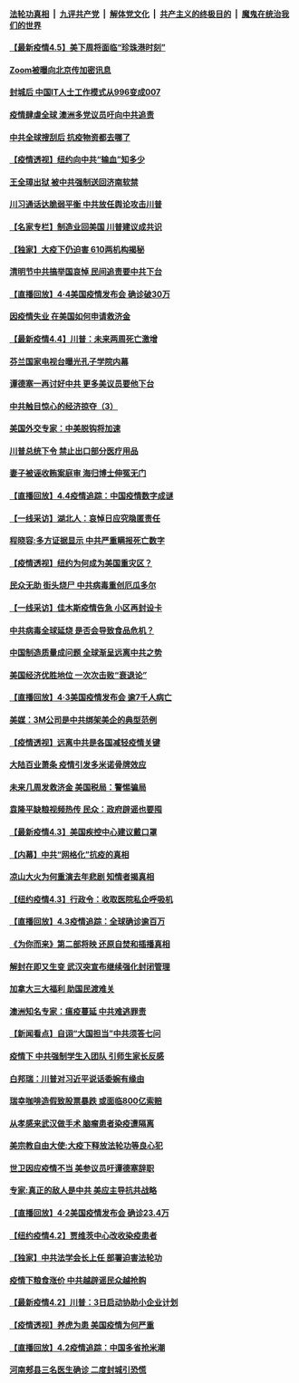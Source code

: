 ####  [法轮功真相](../../../../basic/blob/master/README.md?t=04060101) &nbsp;|&nbsp; [九评共产党](../../../../9ping.md/blob/master/README.md?t=04060101) &nbsp;|&nbsp; [解体党文化](../../../../jtdwh.md/blob/master/README.md?t=04060101)  &nbsp;|&nbsp; [共产主义的终极目的](../../../../gczydzjmd.md/blob/master/README.md?t=04060101) &nbsp;|&nbsp; [魔鬼在统治我们的世界](../../../../mgztzwmdsj.md/blob/master/README.md?t=04060101) 

#### [【最新疫情4.5】美下周将面临“珍珠港时刻”](../pages/nf4514/n12003209.md?t=04060101) 

#### [Zoom被曝向北京传加密讯息](../pages/nf4514/n12004669.md?t=04060101) 

#### [封城后 中国IT人士工作模式从996变成007](../pages/nf4514/n12001384.md?t=04060101) 

#### [疫情肆虐全球 澳洲多党议员吁向中共追责](../pages/nf4514/n12004249.md?t=04060101) 

#### [中共全球搜刮后 抗疫物资都去哪了](../pages/nf4514/n12003757.md?t=04060101) 

#### [【疫情透视】纽约向中共“输血”知多少](../pages/nf4514/n11998380.md?t=04060101) 

#### [王全璋出狱 被中共强制送回济南软禁](../pages/nf4514/n12004253.md?t=04060101) 

#### [川习通话达脆弱平衡 中共放任舆论攻击川普](../pages/nf4514/n12001197.md?t=04060101) 

#### [【名家专栏】制造业回美国 川普建议成共识](../pages/nf4514/n12004069.md?t=04060101) 

#### [【独家】大疫下仍迫害 610两机构揭秘](../pages/nf4514/n11999507.md?t=04060101) 

#### [清明节中共搞举国哀悼 民间追责要中共下台](../pages/nf4514/n12003697.md?t=04060101) 

#### [【直播回放】4·4美国疫情发布会 确诊破30万](../pages/nf4514/n12003514.md?t=04060101) 

#### [因疫情失业 在美国如何申请救济金](../pages/nf4514/n12003567.md?t=04060101) 

#### [【最新疫情4.4】川普：未来两周死亡激增](../pages/nf4514/n12001726.md?t=04060101) 

#### [芬兰国家电视台曝光孔子学院内幕](../pages/nf4514/n12003065.md?t=04060101) 

#### [谭德塞一再讨好中共 更多美议员要他下台](../pages/nf4514/n12003354.md?t=04060101) 

#### [中共触目惊心的经济掠夺（3）](../pages/nf4514/n11992716.md?t=04060101) 

#### [美国外交专家：中美脱钩将加速](../pages/nf4514/n12003279.md?t=04060101) 

#### [川普总统下令 禁止出口部分医疗用品](../pages/nf4514/n12003197.md?t=04060101) 

#### [妻子被诬收贿案庭审 海归博士伸冤无门](../pages/nf4514/n12003129.md?t=04060101) 

#### [【直播回放】4.4疫情追踪：中国疫情数字成谜](../pages/nf4514/n12003070.md?t=04060101) 

#### [【一线采访】湖北人：哀悼日应究隐匿责任](../pages/nf4514/n12002861.md?t=04060101) 

#### [程晓容:多方证据显示 中共严重瞒报死亡数字](../pages/nf4514/n12002744.md?t=04060101) 

#### [【疫情透视】纽约为何成为美国重灾区？](../pages/nf4514/n12001518.md?t=04060101) 

#### [民众无助 街头烧尸 中共病毒重创厄瓜多尔](../pages/nf4514/n12001279.md?t=04060101) 

#### [【一线采访】佳木斯疫情告急 小区再封设卡](../pages/nf4514/n12001963.md?t=04060101) 

#### [中共病毒全球延烧 是否会导致食品危机？](../pages/nf4514/n12001179.md?t=04060101) 

#### [中国制造质量成问题 全球渐呈远离中共之势](../pages/nf4514/n12001716.md?t=04060101) 

#### [美国经济优胜地位 一次次击败“衰退论”](../pages/nf4514/n12001781.md?t=04060101) 

#### [【直播回放】4·3美国疫情发布会 逾7千人病亡](../pages/nf4514/n12001635.md?t=04060101) 

#### [美媒：3M公司是中共绑架美企的典型范例](../pages/nf4514/n12001604.md?t=04060101) 

#### [【疫情透视】远离中共是各国减轻疫情关键](../pages/nf4514/n12000178.md?t=04060101) 

#### [大陆百业萧条 疫情引发多米诺骨牌效应](../pages/nf4514/n12001318.md?t=04060101) 

#### [未来几周发救济金 美国税局：警惕骗局](../pages/nf4514/n11999956.md?t=04060101) 

#### [袁隆平缺粮视频热传 民众：政府辟谣也要囤](../pages/nf4514/n12001213.md?t=04060101) 

#### [【最新疫情4.3】美国疾控中心建议戴口罩](../pages/nf4514/n11999020.md?t=04060101) 

#### [【内幕】中共“网格化”抗疫的真相](../pages/nf4514/n11993844.md?t=04060101) 

#### [凉山大火为何重演去年悲剧 知情者揭真相](../pages/nf4514/n12001059.md?t=04060101) 

#### [【纽约疫情4.3】行政令：收取医院私企呼吸机](../pages/nf4514/n12000660.md?t=04060101) 

#### [【直播回放】4.3疫情追踪：全球确诊逾百万](../pages/nf4514/n12000743.md?t=04060101) 

#### [《为你而来》第二部将映 还原自焚和插播真相](../pages/nf4514/n11999351.md?t=04060101) 

#### [解封在即又生变 武汉突宣布继续强化封闭管理](../pages/nf4514/n12000237.md?t=04060101) 

#### [加拿大三大福利 助国民渡难关](../pages/nf4514/n11998914.md?t=04060101) 

#### [澳洲知名专家：瘟疫蔓延 中共难逃罪责](../pages/nf4514/n11999716.md?t=04060101) 

#### [【新闻看点】自诩“大国担当”中共须答七问](../pages/nf4514/n11998786.md?t=04060101) 

#### [疫情下 中共强制学生入团队 引师生家长反感](../pages/nf4514/n11997863.md?t=04060101) 

#### [白邦瑞：川普对习近平说话委婉有缘由](../pages/nf4514/n11998520.md?t=04060101) 

#### [瑞幸咖啡造假致股票暴跌 或面临800亿索赔](../pages/nf4514/n11999432.md?t=04060101) 

#### [从孝感来武汉做手术 脑瘤患者染疫遭隔离](../pages/nf4514/n11999196.md?t=04060101) 

#### [美宗教自由大使:大疫下释放法轮功等良心犯](../pages/nf4514/n11999415.md?t=04060101) 

#### [世卫因应疫情不当 美参议员吁谭德塞辞职](../pages/nf4514/n11999215.md?t=04060101) 

#### [专家:真正的敌人是中共 美应主导抗共战略](../pages/nf4514/n11998983.md?t=04060101) 

#### [【直播回放】4·2美国疫情发布会 确诊23.4万](../pages/nf4514/n11999031.md?t=04060101) 

#### [【纽约疫情4.2】贾维茨中心改收染疫患者](../pages/nf4514/n11997935.md?t=04060101) 

#### [【独家】中共法学会长上任 部署迫害法轮功](../pages/nf4514/n11993523.md?t=04060101) 

#### [疫情下粮食涨价 中共越辟谣民众越抢购](../pages/nf4514/n11998726.md?t=04060101) 

#### [【最新疫情4.2】川普：3日启动协助小企业计划](../pages/nf4514/n11996390.md?t=04060101) 

#### [【疫情透视】养虎为患 美国疫情为何严重](../pages/nf4514/n11998432.md?t=04060101) 

#### [【直播回放】4.2疫情追踪：中国多省抢米潮](../pages/nf4514/n11997987.md?t=04060101) 

#### [河南郏县三名医生确诊 二度封城引恐慌](../pages/nf4514/n11997009.md?t=04060101) 

